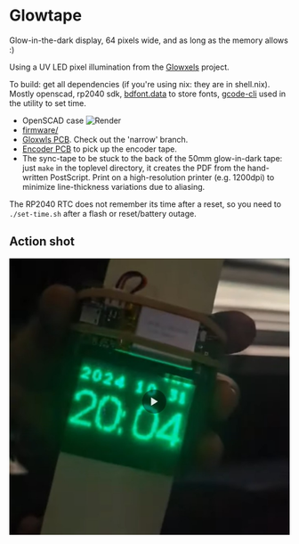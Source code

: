 # Glowtape

Glow-in-the-dark display, 64 pixels wide, and as long as the memory allows :)

Using a UV LED pixel illumination from the [Glowxels](http://glowxels.org)
project.

To build: get all dependencies (if you're using nix: they are in shell.nix).
Mostly openscad, rp2040 sdk,
[bdfont.data](https://github.com/hzeller/bdfont.data) to store fonts,
[gcode-cli](https://github.com/hzeller/gcode-cli) used in the utility to set
time.

  * OpenSCAD case ![Render](../img/strip-case.png)
  * [firmware/](./firmware/)
  * [Gloxwls PCB](http://glowxels.org). Check out the 'narrow' branch.
  * [Encoder PCB](./pcb/encoder/) to pick up the encoder tape.
  * The sync-tape to be stuck to the back of the 50mm glow-in-dark
    tape: just `make` in the toplevel directory, it creates the PDF from
    the hand-written PostScript. Print on a high-resolution printer
    (e.g. 1200dpi) to minimize line-thickness variations due to aliasing.

The RP2040 RTC does not remember its time after a reset, so you need to
`./set-time.sh` after a flash or reset/battery outage.

## Action shot

[![Glow Watch](img/in-action.jpg)](https://youtube.com/shorts/eKfHcU8QpuA)
